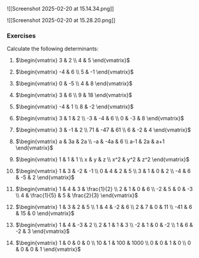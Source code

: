 ![[Screenshot 2025-02-20 at 15.14.34.png]]

![[Screenshot 2025-02-20 at 15.28.20.png]]

### Exercises
Calculate the following determinants:
  1. $\begin{vmatrix} 3 & 2 \\ 4 & 5 \end{vmatrix}$

  2. $\begin{vmatrix} -4 & 6 \\ 5 & -1 \end{vmatrix}$

  3. $\begin{vmatrix} 0 & -5 \\ 4 & 8 \end{vmatrix}$

  4. $\begin{vmatrix} 3 & 6 \\ 9 & 18 \end{vmatrix}$

  5. $\begin{vmatrix} -4 & 1 \\ 8 & -2 \end{vmatrix}$

  6. $\begin{vmatrix} 3 & 1 & 2 \\ -3 & -4 & 6 \\ 0 & -3 & 8 \end{vmatrix}$

  7. $\begin{vmatrix} 3 & -1 & 2 \\ 71 & -47 & 61 \\ 6 & -2 & 4 \end{vmatrix}$

  8. $\begin{vmatrix} a & 3a & 2a \\ -a & -4a & 6 \\ a-1 & 2a & a+1 \end{vmatrix}$

  9. $\begin{vmatrix} 1 & 1 & 1 \\ x & y & z \\ x^2 & y^2 & z^2 \end{vmatrix}$

  10. $\begin{vmatrix} 1 & 3 & -2 & -1 \\ 0 & 4 & 2 & 5 \\ 3 & 1 & 0 & 2 \\ -4 & 6 & -5 & 2 \end{vmatrix}$

  11. $\begin{vmatrix} 1 & 4 & 3 & \frac{1}{2} \\ 2 & 1 & 0 & 6 \\ -2 & 5 & 0 & -3 \\ 4 & \frac{1}{5} & 5 & \frac{2}{3} \end{vmatrix}$

  12. $\begin{vmatrix} 1 & 3 & 2 & 5 \\ 1 & 4 & -2 & 6 \\ 2 & 7 & 0 & 11 \\ -41 & 6 & 15 & 0 \end{vmatrix}$

  13. $\begin{vmatrix} 1 & 4 & -3 & 2 \\ 2 & 1 & 1 & 3 \\ -2 & 1 & 0 & -2 \\ 1 & 6 & -2 & 3 \end{vmatrix}$

  14.  $\begin{vmatrix} 1 & 0 & 0 & 0 \\ 10 & 1 & 100 & 1000 \\ 0 & 0 & 1 & 0 \\ 0 & 0 & 0 & 1 \end{vmatrix}$
